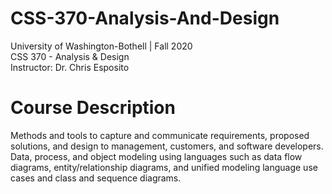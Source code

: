 # CSS-370-Analysis-And-Design

University of Washington-Bothell | Fall 2020\
CSS 370 - Analysis & Design\
Instructor: Dr. Chris Esposito

# Course Description
Methods and tools to capture and communicate requirements, proposed solutions, and design to management, customers, and software developers. Data, process, and object modeling using languages such as data flow diagrams, entity/relationship diagrams, and unified modeling language use cases and class and sequence diagrams.
